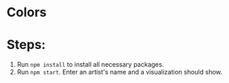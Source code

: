 # Colors

# Steps:

1. Run `npm install` to install all necessary packages.
2. Run `npm start`. Enter an artist's name and a visualization should show.
